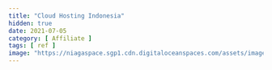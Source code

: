 ```yaml
---
title: "Cloud Hosting Indonesia"
hidden: true
date: 2021-07-05
category: [ Affiliate ]
tags: [ ref ]
image: "https://niagaspace.sgp1.cdn.digitaloceanspaces.com/assets/images/affiliasi/banner/ads-persona-offline-to-online-business-cloud-hosting-affiliate-300-x-250.png"
---
```

<script>
//<![CDATA[
if(self.location==top.location) top.location.replace('https://panel.niagahoster.co.id/ref/71031' );
//]]>
</script>
